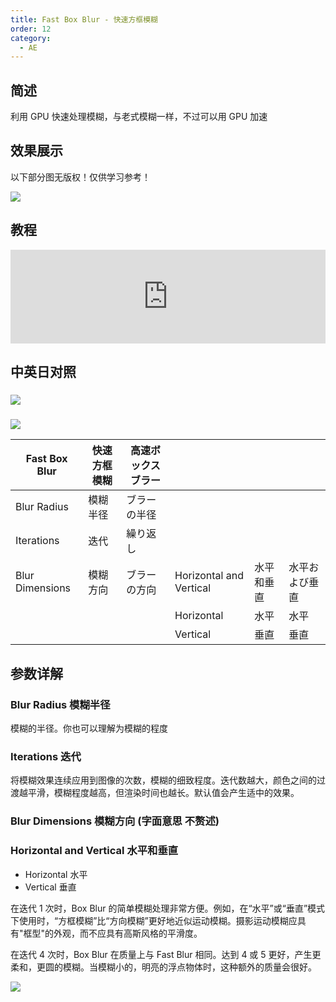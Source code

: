 ```yaml
---
title: Fast Box Blur - 快速方框模糊
order: 12
category:
  - AE
---
```


## 简述

利用 GPU 快速处理模糊，与老式模糊一样，不过可以用 GPU 加速

## 效果展示

以下部分图无版权！仅供学习参考！

![](https://mir.yuelili.com/wp-content/uploads/user/AE/effects/ext/image00590.jpg)

## 教程

<iframe src="https://player.bilibili.com/player.html?bvid=BV1e34y1X7Vj&page=26&high_quality=1" width="100%" allowfullscreen="allowfullscreen" frameborder="0"></iframe>

## 中英日对照

### ![](https://mir.yuelili.com/wp-content/uploads/user/AE/effects/AE-Effects-Blur-Sharpen-Fast_Box_Blur.png)

### ![](https://mir.yuelili.com/wp-content/uploads/user/AE/effects/AE-Effects-Blur-Sharpen-Fast_Box_Blur_cn.png)

| Fast Box Blur   | 快速方框模糊 | 高速ボックスブラー |                         |            |                |
| --------------- | ------------ | ------------------ | ----------------------- | ---------- | -------------- |
| Blur Radius     | 模糊半径     | ブラーの半径       |                         |            |                |
| Iterations      | 迭代         | 繰り返し           |                         |            |                |
| Blur Dimensions | 模糊方向     | ブラーの方向       | Horizontal and Vertical | 水平和垂直 | 水平および垂直 |
|                 |              |                    | Horizontal              | 水平       | 水平           |
|                 |              |                    | Vertical                | 垂直       | 垂直           |

## 参数详解

### Blur Radius 模糊半径

模糊的半径。你也可以理解为模糊的程度

### Iterations 迭代

将模糊效果连续应用到图像的次数，模糊的细致程度。迭代数越大，颜色之间的过渡越平滑，模糊程度越高，但渲染时间也越长。默认值会产生适中的效果。

### Blur Dimensions 模糊方向 (字面意思 不赘述)

### Horizontal and Vertical 水平和垂直

- Horizontal 水平
- Vertical 垂直

在迭代 1 次时，Box
Blur 的简单模糊处理非常方便。例如，在“水平”或“垂直”模式下使用时，“方框模糊”比“方向模糊”更好地近似运动模糊。摄影运动模糊应具有"框型"的外观，而不应具有高斯风格的平滑度。

在迭代 4 次时，Box Blur 在质量上与 Fast Blur 相同。达到 4 或 5 更好，产生更柔和，更圆的模糊。当模糊小的，明亮的浮点物体时，这种额外的质量会很好。

![](https://mir.yuelili.com/wp-content/uploads/user/AE/effects/list/Blur-Sharpen-Fast_Box_Blur1.png)
